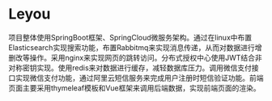 # Leyou
项目整体使用SpringBoot框架、SpringCloud微服务架构。通过在linux中布置Elasticsearch实现搜索功能，布置Rabbitmq来实现消息传递，从而对数据进行增删改等操作。采用nginx来实现网页的跳转访问。分布式授权中心使用JWT结合非对称密钥实现。使用redis来对数据进行缓存，减轻数据库压力。调用微信支付接口实现微信支付功能，通过阿里云短信服务来完成用户注册时短信验证功能。前端页面主要采用thymeleaf模板和Vue框架来调用后端数据，实现前端页面的渲染。
